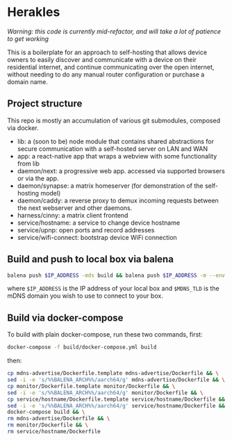 # Herakles

_Warning: this code is currently mid-refactor, and will take a lot of patience to get working_

This is a boilerplate for an approach to self-hosting that allows device owners to easily discover and communicate with a device on their residential internet, and continue communicating over the open internet, without needing to do any manual router configuration or purchase a domain name.

## Project structure

This repo is mostly an accumulation of various git submodules, composed via docker.

- lib: a (soon to be) node module that contains shared abstractions for secure communication with a self-hosted server on LAN and WAN
- app: a react-native app that wraps a webview with some functionality from lib
- daemon/next: a progressive web app. accessed via supported browsers or via the app.
- daemon/synapse: a matrix homeserver (for demonstration of the self-hosting model)
- daemon/caddy: a reverse proxy to demux incoming requests between the next webserver and other daemons.
- harness/cinny: a matrix client frontend
- service/hostname: a service to change device hostname
- service/upnp: open ports and record addresses
- service/wifi-connect: bootstrap device WiFi connection

## Build and push to local box via balena

```bash
balena push $IP_ADDRESS -mds build && balena push $IP_ADDRESS -m --env MDNS_TLD=$MDNS_TLD
```

where `$IP_ADDRESS` is the IP address of your local box and `$MDNS_TLD` is the
mDNS domain you wish to use to connect to your box.

## Build via docker-compose

To build with plain docker-compose, run these two commands, first:

```bash
docker-compose -f build/docker-compose.yml build
```

then:

```bash
cp mdns-advertise/Dockerfile.template mdns-advertise/Dockerfile && \
sed -i -e 's/%%BALENA_ARCH%%/aarch64/g' mdns-advertise/Dockerfile && \
cp monitor/Dockerfile.template monitor/Dockerfile && \
sed -i -e 's/%%BALENA_ARCH%%/aarch64/g' monitor/Dockerfile && \
cp service/hostname/Dockerfile.template service/hostname/Dockerfile && \
sed -i -e 's/%%BALENA_ARCH%%/aarch64/g' service/hostname/Dockerfile && \
docker-compose build && \
rm mdns-advertise/Dockerfile && \
rm monitor/Dockerfile && \
rm service/hostname/Dockerfile
```
